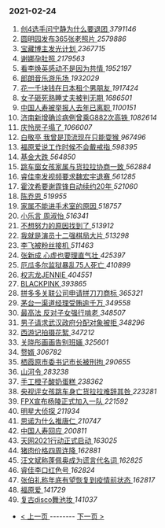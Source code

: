 ### 2021-02-24 
1. [ 创4选手问宁静为什么要退团 ](https://s.weibo.com/weibo?q=%E5%88%9B4%E9%80%89%E6%89%8B%E9%97%AE%E5%AE%81%E9%9D%99%E4%B8%BA%E4%BB%80%E4%B9%88%E8%A6%81%E9%80%80%E5%9B%A2&Refer=top) *3791146*
1. [ 圆明园发布365张老照片 ](https://s.weibo.com/weibo?q=%23%E5%9C%86%E6%98%8E%E5%9B%AD%E5%8F%91%E5%B8%83365%E5%BC%A0%E8%80%81%E7%85%A7%E7%89%87%23&Refer=top) *2579886*
1. [ 宝藏博主发光计划 ](https://s.weibo.com/weibo?q=%E5%AE%9D%E8%97%8F%E5%8D%9A%E4%B8%BB%E5%8F%91%E5%85%89%E8%AE%A1%E5%88%92&Refer=top) *2367715*
1. [ 谢娜孕肚照 ](https://s.weibo.com/weibo?q=%23%E8%B0%A2%E5%A8%9C%E5%AD%95%E8%82%9A%E7%85%A7%23&Refer=top) *2179563*
1. [ 看李焕英感动不是因为共情 ](https://s.weibo.com/weibo?q=%E7%9C%8B%E6%9D%8E%E7%84%95%E8%8B%B1%E6%84%9F%E5%8A%A8%E4%B8%8D%E6%98%AF%E5%9B%A0%E4%B8%BA%E5%85%B1%E6%83%85&Refer=top) *1952197*
1. [ 郎朗音乐游乐场 ](https://s.weibo.com/weibo?q=%23%E9%83%8E%E6%9C%97%E9%9F%B3%E4%B9%90%E6%B8%B8%E4%B9%90%E5%9C%BA%23&Refer=top) *1932029*
1. [ 花一千块钱在日本租个男朋友 ](https://s.weibo.com/weibo?q=%23%E8%8A%B1%E4%B8%80%E5%8D%83%E5%9D%97%E9%92%B1%E5%9C%A8%E6%97%A5%E6%9C%AC%E7%A7%9F%E4%B8%AA%E7%94%B7%E6%9C%8B%E5%8F%8B%23&Refer=top) *1917424*
1. [ 女子砸死熟睡丈夫被判无期 ](https://s.weibo.com/weibo?q=%23%E5%A5%B3%E5%AD%90%E7%A0%B8%E6%AD%BB%E7%86%9F%E7%9D%A1%E4%B8%88%E5%A4%AB%E8%A2%AB%E5%88%A4%E6%97%A0%E6%9C%9F%23&Refer=top) *1686501*
1. [ 中国人寿被举报人去年已离职 ](https://s.weibo.com/weibo?q=%23%E4%B8%AD%E5%9B%BD%E4%BA%BA%E5%AF%BF%E8%A2%AB%E4%B8%BE%E6%8A%A5%E4%BA%BA%E5%8E%BB%E5%B9%B4%E5%B7%B2%E7%A6%BB%E8%81%8C%23&Refer=top) *1100151*
1. [ 济南新增确诊病例曾乘G882次高铁 ](https://s.weibo.com/weibo?q=%23%E6%B5%8E%E5%8D%97%E6%96%B0%E5%A2%9E%E7%A1%AE%E8%AF%8A%E7%97%85%E4%BE%8B%E6%9B%BE%E4%B9%98G882%E6%AC%A1%E9%AB%98%E9%93%81%23&Refer=top) *1082614*
1. [ 庆怜房子塌了 ](https://s.weibo.com/weibo?q=%23%E5%BA%86%E6%80%9C%E6%88%BF%E5%AD%90%E5%A1%8C%E4%BA%86%23&Refer=top) *1066007*
1. [ 白敬亭 我曾是顶流现在只能耍猴 ](https://s.weibo.com/weibo?q=%E7%99%BD%E6%95%AC%E4%BA%AD%20%E6%88%91%E6%9B%BE%E6%98%AF%E9%A1%B6%E6%B5%81%E7%8E%B0%E5%9C%A8%E5%8F%AA%E8%83%BD%E8%80%8D%E7%8C%B4&Refer=top) *967496*
1. [ 福原爱说工作时候不会戴戒指 ](https://s.weibo.com/weibo?q=%E7%A6%8F%E5%8E%9F%E7%88%B1%E8%AF%B4%E5%B7%A5%E4%BD%9C%E6%97%B6%E5%80%99%E4%B8%8D%E4%BC%9A%E6%88%B4%E6%88%92%E6%8C%87&Refer=top) *598395*
1. [ 基金大跌 ](https://s.weibo.com/weibo?q=%23%E5%9F%BA%E9%87%91%E5%A4%A7%E8%B7%8C%23&Refer=top) *564850*
1. [ 跳车窗女孩家属与货拉拉协商一致 ](https://s.weibo.com/weibo?q=%23%E8%B7%B3%E8%BD%A6%E7%AA%97%E5%A5%B3%E5%AD%A9%E5%AE%B6%E5%B1%9E%E4%B8%8E%E8%B4%A7%E6%8B%89%E6%8B%89%E5%8D%8F%E5%95%86%E4%B8%80%E8%87%B4%23&Refer=top) *562884*
1. [ 睿佳李发视频要求魏宏宇退赛 ](https://s.weibo.com/weibo?q=%23%E7%9D%BF%E4%BD%B3%E6%9D%8E%E5%8F%91%E8%A7%86%E9%A2%91%E8%A6%81%E6%B1%82%E9%AD%8F%E5%AE%8F%E5%AE%87%E9%80%80%E8%B5%9B%23&Refer=top) *561285*
1. [ 霍汶希要谢霆锋自动续约20年 ](https://s.weibo.com/weibo?q=%23%E9%9C%8D%E6%B1%B6%E5%B8%8C%E8%A6%81%E8%B0%A2%E9%9C%86%E9%94%8B%E8%87%AA%E5%8A%A8%E7%BB%AD%E7%BA%A620%E5%B9%B4%23&Refer=top) *521060*
1. [ 陈乔恩 ](https://s.weibo.com/weibo?q=%E9%99%88%E4%B9%94%E6%81%A9&Refer=top) *519955*
1. [ 家属不能进手术室的原因 ](https://s.weibo.com/weibo?q=%23%E5%AE%B6%E5%B1%9E%E4%B8%8D%E8%83%BD%E8%BF%9B%E6%89%8B%E6%9C%AF%E5%AE%A4%E7%9A%84%E5%8E%9F%E5%9B%A0%23&Refer=top) *518757*
1. [ 小乐言 周淑怡 ](https://s.weibo.com/weibo?q=%E5%B0%8F%E4%B9%90%E8%A8%80%20%E5%91%A8%E6%B7%91%E6%80%A1&Refer=top) *516341*
1. [ 不想努力的原因找到了 ](https://s.weibo.com/weibo?q=%23%E4%B8%8D%E6%83%B3%E5%8A%AA%E5%8A%9B%E7%9A%84%E5%8E%9F%E5%9B%A0%E6%89%BE%E5%88%B0%E4%BA%86%23&Refer=top) *513912*
1. [ 我就是演员十二强棋局大片 ](https://s.weibo.com/weibo?q=%23%E6%88%91%E5%B0%B1%E6%98%AF%E6%BC%94%E5%91%98%E5%8D%81%E4%BA%8C%E5%BC%BA%E6%A3%8B%E5%B1%80%E5%A4%A7%E7%89%87%23&Refer=top) *513298*
1. [ 李飞被粉丝接机 ](https://s.weibo.com/weibo?q=%23%E6%9D%8E%E9%A3%9E%E8%A2%AB%E7%B2%89%E4%B8%9D%E6%8E%A5%E6%9C%BA%23&Refer=top) *511463*
1. [ 张新成 心虚也要理直气壮 ](https://s.weibo.com/weibo?q=%E5%BC%A0%E6%96%B0%E6%88%90%20%E5%BF%83%E8%99%9A%E4%B9%9F%E8%A6%81%E7%90%86%E7%9B%B4%E6%B0%94%E5%A3%AE&Refer=top) *425397*
1. [ 厄瓜多尔监狱暴乱75人死亡 ](https://s.weibo.com/weibo?q=%23%E5%8E%84%E7%93%9C%E5%A4%9A%E5%B0%94%E7%9B%91%E7%8B%B1%E6%9A%B4%E4%B9%B175%E4%BA%BA%E6%AD%BB%E4%BA%A1%23&Refer=top) *410899*
1. [ 权志龙JENNIE ](https://s.weibo.com/weibo?q=%E6%9D%83%E5%BF%97%E9%BE%99JENNIE&Refer=top) *404551*
1. [ BLACKPINK ](https://s.weibo.com/weibo?q=BLACKPINK&Refer=top) *393865*
1. [ 拼多多关联公司申请拼刀刀商标 ](https://s.weibo.com/weibo?q=%23%E6%8B%BC%E5%A4%9A%E5%A4%9A%E5%85%B3%E8%81%94%E5%85%AC%E5%8F%B8%E7%94%B3%E8%AF%B7%E6%8B%BC%E5%88%80%E5%88%80%E5%95%86%E6%A0%87%23&Refer=top) *365321*
1. [ 茅台一渠道经理受贿逾千万 ](https://s.weibo.com/weibo?q=%E8%8C%85%E5%8F%B0%E4%B8%80%E6%B8%A0%E9%81%93%E7%BB%8F%E7%90%86%E5%8F%97%E8%B4%BF%E9%80%BE%E5%8D%83%E4%B8%87&Refer=top) *349558*
1. [ 最高法 反对子女强行啃老 ](https://s.weibo.com/weibo?q=%E6%9C%80%E9%AB%98%E6%B3%95%20%E5%8F%8D%E5%AF%B9%E5%AD%90%E5%A5%B3%E5%BC%BA%E8%A1%8C%E5%95%83%E8%80%81&Refer=top) *348507*
1. [ 男子请求武汉政府分配对象被拒 ](https://s.weibo.com/weibo?q=%23%E7%94%B7%E5%AD%90%E8%AF%B7%E6%B1%82%E6%AD%A6%E6%B1%89%E6%94%BF%E5%BA%9C%E5%88%86%E9%85%8D%E5%AF%B9%E8%B1%A1%E8%A2%AB%E6%8B%92%23&Refer=top) *348296*
1. [ 西游记拍摄花絮 ](https://s.weibo.com/weibo?q=%23%E8%A5%BF%E6%B8%B8%E8%AE%B0%E6%8B%8D%E6%91%84%E8%8A%B1%E7%B5%AE%23&Refer=top) *347212*
1. [ 关晓彤画画告别班婳 ](https://s.weibo.com/weibo?q=%23%E5%85%B3%E6%99%93%E5%BD%A4%E7%94%BB%E7%94%BB%E5%91%8A%E5%88%AB%E7%8F%AD%E5%A9%B3%23&Refer=top) *325601*
1. [ 赘婿 ](https://s.weibo.com/weibo?q=%E8%B5%98%E5%A9%BF&Refer=top) *306782*
1. [ 栖霞原市委书记市长被刑拘 ](https://s.weibo.com/weibo?q=%23%E6%A0%96%E9%9C%9E%E5%8E%9F%E5%B8%82%E5%A7%94%E4%B9%A6%E8%AE%B0%E5%B8%82%E9%95%BF%E8%A2%AB%E5%88%91%E6%8B%98%23&Refer=top) *290655*
1. [ 山河令 ](https://s.weibo.com/weibo?q=%E5%B1%B1%E6%B2%B3%E4%BB%A4&Refer=top) *283238*
1. [ 手工橙子酸奶蛋糕 ](https://s.weibo.com/weibo?q=%23%E6%89%8B%E5%B7%A5%E6%A9%99%E5%AD%90%E9%85%B8%E5%A5%B6%E8%9B%8B%E7%B3%95%23&Refer=top) *238362*
1. [ 央视评女孩跳车身亡货拉拉难辞其咎 ](https://s.weibo.com/weibo?q=%23%E5%A4%AE%E8%A7%86%E8%AF%84%E5%A5%B3%E5%AD%A9%E8%B7%B3%E8%BD%A6%E8%BA%AB%E4%BA%A1%E8%B4%A7%E6%8B%89%E6%8B%89%E9%9A%BE%E8%BE%9E%E5%85%B6%E5%92%8E%23&Refer=top) *223281*
1. [ FPX宣布杨陵正式加入一队 ](https://s.weibo.com/weibo?q=FPX%E5%AE%A3%E5%B8%83%E6%9D%A8%E9%99%B5%E6%AD%A3%E5%BC%8F%E5%8A%A0%E5%85%A5%E4%B8%80%E9%98%9F&Refer=top) *221592*
1. [ 明星大侦探 ](https://s.weibo.com/weibo?q=%E6%98%8E%E6%98%9F%E5%A4%A7%E4%BE%A6%E6%8E%A2&Refer=top) *211934*
1. [ 思诺为什么推唐仁 ](https://s.weibo.com/weibo?q=%23%E6%80%9D%E8%AF%BA%E4%B8%BA%E4%BB%80%E4%B9%88%E6%8E%A8%E5%94%90%E4%BB%81%23&Refer=top) *210747*
1. [ 中国人寿回应 ](https://s.weibo.com/weibo?q=%E4%B8%AD%E5%9B%BD%E4%BA%BA%E5%AF%BF%E5%9B%9E%E5%BA%94&Refer=top) *200811*
1. [ 天网2021行动正式启动 ](https://s.weibo.com/weibo?q=%E5%A4%A9%E7%BD%912021%E8%A1%8C%E5%8A%A8%E6%AD%A3%E5%BC%8F%E5%90%AF%E5%8A%A8&Refer=top) *163025*
1. [ 猪肉价格四周连降 ](https://s.weibo.com/weibo?q=%23%E7%8C%AA%E8%82%89%E4%BB%B7%E6%A0%BC%E5%9B%9B%E5%91%A8%E8%BF%9E%E9%99%8D%23&Refer=top) *162881*
1. [ 汪文斌称蓬佩奥成为谎言代名词 ](https://s.weibo.com/weibo?q=%23%E6%B1%AA%E6%96%87%E6%96%8C%E7%A7%B0%E8%93%AC%E4%BD%A9%E5%A5%A5%E6%88%90%E4%B8%BA%E8%B0%8E%E8%A8%80%E4%BB%A3%E5%90%8D%E8%AF%8D%23&Refer=top) *162825*
1. [ 睿佳李口红色号 ](https://s.weibo.com/weibo?q=%23%E7%9D%BF%E4%BD%B3%E6%9D%8E%E5%8F%A3%E7%BA%A2%E8%89%B2%E5%8F%B7%23&Refer=top) *162824*
1. [ 张伯礼称年底有望恢复到疫情前状态 ](https://s.weibo.com/weibo?q=%23%E5%BC%A0%E4%BC%AF%E7%A4%BC%E7%A7%B0%E5%B9%B4%E5%BA%95%E6%9C%89%E6%9C%9B%E6%81%A2%E5%A4%8D%E5%88%B0%E7%96%AB%E6%83%85%E5%89%8D%E7%8A%B6%E6%80%81%23&Refer=top) *162817*
1. [ 福原爱 ](https://s.weibo.com/weibo?q=%E7%A6%8F%E5%8E%9F%E7%88%B1&Refer=top) *141729*
1. [ 复古disco舞池妆 ](https://s.weibo.com/weibo?q=%23%E5%A4%8D%E5%8F%A4disco%E8%88%9E%E6%B1%A0%E5%A6%86%23&Refer=top) *141037* 

- [ < 上一页 ](https://github.com/able8/weibo-hot-record/blob/master/2021-02-23.md) -------- [ 下一页 > ](https://github.com/able8/weibo-hot-record/blob/master/2021-02-25.md)